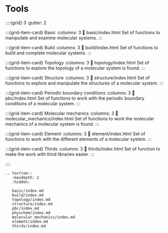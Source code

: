 # **Tools**

::::{grid} 3
:gutter: 2

:::{grid-item-card} Basic
:columns: 3
:link: basic/index.html
Set of functions to manipulate and examine molecular systems.
:::

:::{grid-item-card} Build
:columns: 3
:link: build/index.html
Set of functions to build and complete molecular systems.
:::

:::{grid-item-card} Topology
:columns: 3
:link: topology/index.html
Set of functions to explore the topology of a molecular system is found.
:::

:::{grid-item-card} Structure
:columns: 3
:link: structure/index.html
Set of functions to explore and manipulate the structures of a molecular system.
:::

:::{grid-item-card} Periodic boundary conditions
:columns: 3
:link: pbc/index.html
Set of functions to work with the periodic boundary conditions of a molecular system.
:::

:::{grid-item-card} Molecular mechanics
:columns: 3
:link: molecular\_mechanics/index.html
Set of functions to work the molecular mechanics of a molecular system is found.
:::

:::{grid-item-card} Element
:columns: 3
:link: element/index.html
Set of functions to work with the different elements of a molecular system.
:::

:::{grid-item-card} Thirds
:columns: 3
:link: thirds/index.html
Set of function to make the work with third libraries easier.
:::

::::



```{eval-rst}
.. toctree::
   :maxdepth: 2
   :hidden:

   basic/index.md
   build/index.md
   topology/index.md
   structure/index.md
   pbc/index.md
   physchem/index.md
   molecular_mechanics/index.md
   element/index.md
   thirds/index.md
```
